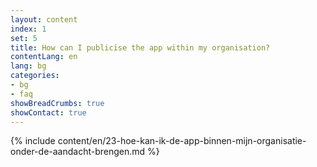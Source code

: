 ```yaml
---
layout: content
index: 1
set: 5
title: How can I publicise the app within my organisation?
contentLang: en
lang: bg
categories:
- bg
- faq
showBreadCrumbs: true
showContact: true
---
```

{% include content/en/23-hoe-kan-ik-de-app-binnen-mijn-organisatie-onder-de-aandacht-brengen.md %}
